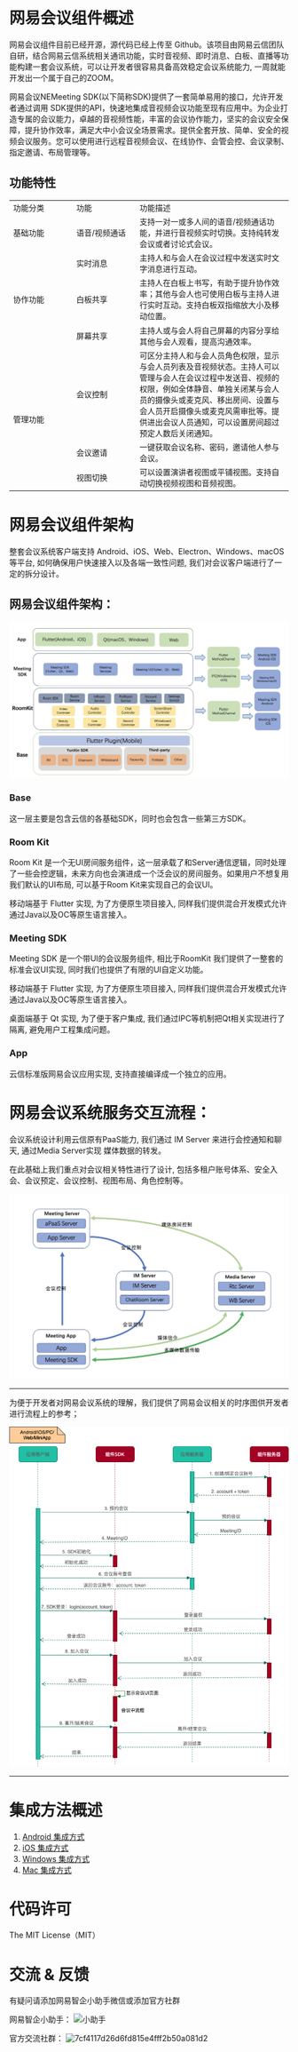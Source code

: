 # 网易会议组件概述
网易会议组件目前已经开源，源代码已经上传至 Github。该项目由网易云信团队自研，结合网易云信系统相关通讯功能，实时音视频、即时消息、白板、直播等功能构建一套会议系统，可以让开发者很容易具备高效稳定会议系统能力, 一周就能开发出一个属于自己的ZOOM。


网易会议NEMeeting SDK(以下简称SDK)提供了一套简单易用的接口，允许开发者通过调用 SDK提供的API，快速地集成音视频会议功能至现有应用中。为企业打造专属的会议能力，卓越的音视频性能，丰富的会议协作能力，坚实的会议安全保障，提升协作效率，满足大中小会议全场景需求。提供全套开放、简单、安全的视频会议服务。您可以使用进行远程音视频会议、在线协作、会管会控、会议录制、指定邀请、布局管理等。


## 功能特性

<table>
 <tr>
 	<td width="100px">功能分类</td>
	<td width="100px" >功能</td>
	<td>功能描述</td>
 </tr>
  <tr>
 	<td>基础功能 </td>
	<td>语音/视频通话</td>
	<td>支持一对一或多人间的语音/视频通话功能，并进行音视频实时切换。支持纯转发会议或者讨论式会议。</td>
  </tr>
  <tr>
    <td rowspan="3">协作功能 </td>
	<td>实时消息</td>
	<td>主持人和与会人在会议过程中发送实时文字消息进行互动。</td>
 </tr>
   <tr>
	<td>白板共享</td>
	<td>主持人在白板上书写，有助于提升协作效率；其他与会人也可使用白板与主持人进行实时互动。支持白板双指缩放大小及移动位置。</td>
 </tr>
   <tr>
	<td>屏幕共享</td>
	<td>主持人或与会人将自己屏幕的内容分享给其他与会人观看，提高沟通效率。</td>
 </tr>
  <tr>
    <td rowspan="3">管理功能 </td>
	<td>会议控制</td>
	<td>可区分主持人和与会人员角色权限，显示与会人员列表及音视频状态。主持人可以管理与会人在会议过程中发送音、视频的权限，例如全体静音、单独关闭某与会人员的摄像头或麦克风、移出房间、设置与会人员开启摄像头或麦克风需审批等。提供进出会议人员通知，可以设置房间超过预定人数后关闭通知。</td>
 </tr>
   <tr>
	<td>会议邀请</td>
	<td>一键获取会议名称、密码，邀请他人参与会议。</td>
 </tr>
   <tr>
	<td>视图切换</td>
	<td>可以设置演讲者视图或平铺视图。支持自动切换视频视图和音频视图。</td>
 </tr>
</table>


# 网易会议组件架构
整套会议系统客户端支持 Android、iOS、Web、Electron、Windows、macOS等平台, 如何确保用户快速接入以及各端一致性问题, 我们对会议客户端进行了一定的拆分设计。

## 网易会议组件架构：

![meeting framework](./images/网易会议组件架构.jpeg)

### Base

这一层主要是包含云信的各基础SDK，同时也会包含一些第三方SDK。

### Room Kit

Room Kit 是一个无UI房间服务组件，这一层承载了和Server通信逻辑，同时处理了一些会控逻辑，未来方向也会演进成一个泛会议的房间服务。如果用户不想复用我们默认的UI布局, 可以基于Room Kit来实现自己的会议UI。

移动端基于 Flutter 实现, 为了方便原生项目接入, 同样我们提供混合开发模式允许通过Java以及OC等原生语言接入。

### Meeting SDK

Meeting SDK 是一个带UI的会议服务组件, 相比于RoomKit 我们提供了一整套的标准会议UI实现, 同时我们也提供了有限的UI自定义功能。

移动端基于 Flutter 实现, 为了方便原生项目接入, 同样我们提供混合开发模式允许通过Java以及OC等原生语言接入。

桌面端基于 Qt 实现, 为了便于客户集成, 我们通过IPC等机制把Qt相关实现进行了隔离, 避免用户工程集成问题。

### App

云信标准版网易会议应用实现, 支持直接编译成一个独立的应用。

# 网易会议系统服务交互流程：

会议系统设计利用云信原有PaaS能力, 我们通过 IM Server 来进行会控通知和聊天, 通过Media Server实现 媒体数据的转发。

在此基础上我们重点对会议相关特性进行了设计, 包括多租户账号体系、安全入会、会议预定、会议控制、视图布局、角色控制等。


![meeting_server](./images/会议服务.jpeg)

--------------------


为便于开发者对网易会议系统的理解，我们提供了网易会议相关的时序图供开发者进行流程上的参考；  

![meeting_flow_chart](./images/meeting_flow_chart.png)

--------------------

# 集成方法概述
1. [Android 集成方式](https://github.com/netease-kit/documents/blob/main/%E4%B8%9A%E5%8A%A1%E7%BB%84%E4%BB%B6/%E4%BC%9A%E8%AE%AE%E7%BB%84%E4%BB%B6/%E5%BF%AB%E9%80%9F%E5%BC%80%E5%A7%8B/%E8%B7%91%E9%80%9A%E7%A4%BA%E4%BE%8B%E9%A1%B9%E7%9B%AE_Android.md)
2. [iOS 集成方式](https://github.com/netease-kit/documents/blob/main/%E4%B8%9A%E5%8A%A1%E7%BB%84%E4%BB%B6/%E4%BC%9A%E8%AE%AE%E7%BB%84%E4%BB%B6/%E5%BF%AB%E9%80%9F%E5%BC%80%E5%A7%8B/%E8%B7%91%E9%80%9A%E7%A4%BA%E4%BE%8B%E9%A1%B9%E7%9B%AE_iOS.md)
3. [Windows 集成方式](https://github.com/netease-kit/documents/blob/main/%E4%B8%9A%E5%8A%A1%E7%BB%84%E4%BB%B6/%E4%BC%9A%E8%AE%AE%E7%BB%84%E4%BB%B6/%E5%BF%AB%E9%80%9F%E5%BC%80%E5%A7%8B/%E8%B7%91%E9%80%9A%E7%A4%BA%E4%BE%8B%E9%A1%B9%E7%9B%AE_Windows.md)
4. [Mac 集成方式](https://github.com/netease-kit/documents/blob/main/%E4%B8%9A%E5%8A%A1%E7%BB%84%E4%BB%B6/%E4%BC%9A%E8%AE%AE%E7%BB%84%E4%BB%B6/%E5%BF%AB%E9%80%9F%E5%BC%80%E5%A7%8B/%E8%B7%91%E9%80%9A%E7%A4%BA%E4%BE%8B%E9%A1%B9%E7%9B%AE_MacOS.md)

# 代码许可
The MIT License（MIT）

# 交流 & 反馈
有疑问请添加网易智企小助手微信或添加官方社群

网易智企小助手：
![小助手](https://user-images.githubusercontent.com/97159926/156147931-85c382e3-7e11-4ec9-bc81-49bf6f504603.jpg)

官方交流社群：
![7cf4117d26d6fd815e4fff2b50a081d2](https://user-images.githubusercontent.com/97159926/157569489-65a4f0db-36a2-4ef6-a7c0-10c20e375918.jpg)




